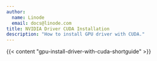 ```yaml
---
author:
  name: Linode
  email: docs@linode.com
title: NVIDIA Driver CUDA Installation
description: "How to install GPU driver with CUDA."
---
```


{{< content "gpu-install-driver-with-cuda-shortguide" >}}
